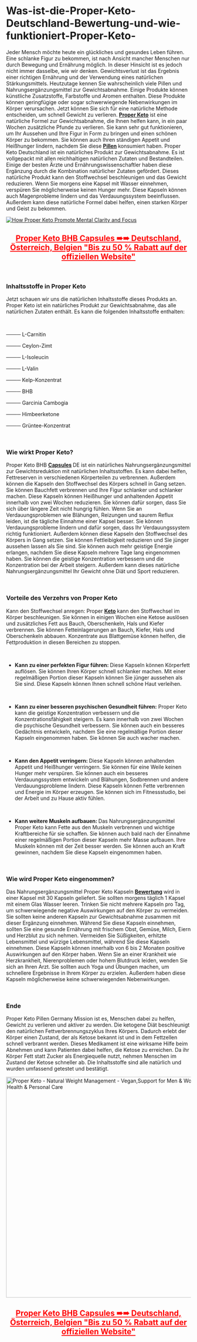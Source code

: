 # Was-ist-die-Proper-Keto-Deutschland-Bewertung-und-wie-funktioniert-Proper-Keto-

<p>Jeder Mensch m&ouml;chte heute ein gl&uuml;ckliches und gesundes Leben f&uuml;hren. Eine schlanke Figur zu bekommen, ist nach Ansicht mancher Menschen nur durch Bewegung und Ern&auml;hrung m&ouml;glich. In dieser Hinsicht ist es jedoch nicht immer dasselbe, wie wir denken. Gewichtsverlust ist das Ergebnis einer richtigen Ern&auml;hrung und der Verwendung eines nat&uuml;rlichen St&auml;rkungsmittels. Heutzutage kennen Sie wahrscheinlich viele Pillen und Nahrungserg&auml;nzungsmittel zur Gewichtsabnahme. Einige Produkte k&ouml;nnen k&uuml;nstliche Zusatzstoffe, Farbstoffe und Aromen enthalten. Diese Produkte k&ouml;nnen geringf&uuml;gige oder sogar schwerwiegende Nebenwirkungen im K&ouml;rper verursachen. Jetzt k&ouml;nnen Sie sich f&uuml;r eine nat&uuml;rliche Methode entscheiden, um schnell Gewicht zu verlieren.&nbsp;<strong><a href="https://properketocapsules.de/">Proper Keto</a>&nbsp;</strong>ist eine nat&uuml;rliche Formel zur Gewichtsabnahme, die Ihnen helfen kann, in ein paar Wochen zus&auml;tzliche Pfunde zu verlieren. Sie kann sehr gut funktionieren, um Ihr Aussehen und Ihre Figur in Form zu bringen und einen sch&ouml;nen K&ouml;rper zu bekommen. Sie k&ouml;nnen auch Ihren st&auml;ndigen Appetit und Hei&szlig;hunger lindern, nachdem Sie diese&nbsp;<strong><a href="https://properketocapsules.uk/">Pillen</a>&nbsp;</strong>konsumiert haben. Proper Keto Deutschland ist ein nat&uuml;rliches Produkt zur Gewichtsabnahme. Es ist vollgepackt mit allen reichhaltigen nat&uuml;rlichen Zutaten und Bestandteilen. Einige der besten &Auml;rzte und Ern&auml;hrungswissenschaftler haben diese Erg&auml;nzung durch die Kombination nat&uuml;rlicher Zutaten gef&ouml;rdert. Dieses nat&uuml;rliche Produkt kann den Stoffwechsel beschleunigen und das Gewicht reduzieren. Wenn Sie morgens eine Kapsel mit Wasser einnehmen, versp&uuml;ren Sie m&ouml;glicherweise keinen Hunger mehr. Diese Kapseln k&ouml;nnen auch Magenprobleme lindern und das Verdauungssystem beeinflussen. Au&szlig;erdem kann diese nat&uuml;rliche Formel dabei helfen, einen starken K&ouml;rper und Geist zu bekommen.</p>
<p><a href="https://properketocapsules.de/go/checkout/"><img src="https://cdn.prod.website-files.com/6717393f0084ae065d2981d5/67173a2bf2e55cdd11eb46c0_0*kf0ZxReW5ltIPkx3.jpeg" alt="How Proper Keto Promote Mental Clarity and Focus" border="0" /></a></p>
<h2 style="text-align: center;"><span style="text-decoration: underline; color: #ff0000;"><strong><a style="color: #ff0000; text-decoration: underline;" href="https://properketocapsules.de/go/checkout/">Proper Keto BHB Capsules ➠➠ Deutschland, &Ouml;sterreich, Belgien "Bis zu 50 % Rabatt auf der offiziellen Website"</a></strong></span></h2>
<p>&nbsp;</p>
<h3><strong>Inhaltsstoffe in Proper Keto</strong></h3>
<p>Jetzt schauen wir uns die nat&uuml;rlichen Inhaltsstoffe dieses Produkts an. Proper Keto ist ein nat&uuml;rliches Produkt zur Gewichtsabnahme, das alle nat&uuml;rlichen Zutaten enth&auml;lt. Es kann die folgenden Inhaltsstoffe enthalten:</p>
<p>&nbsp;</p>
<p>──── L-Carnitin</p>
<p>──── Ceylon-Zimt</p>
<p>──── L-Isoleucin</p>
<p>──── L-Valin</p>
<p>──── Kelp-Konzentrat</p>
<p>──── BHB</p>
<p>──── Garcinia Cambogia</p>
<p>──── Himbeerketone</p>
<p>──── Gr&uuml;ntee-Konzentrat</p>
<p>&nbsp;</p>
<h3><strong>Wie wirkt Proper Keto?</strong></h3>
<p>Proper Keto BHB&nbsp;<strong><a href="https://lumileann.co.uk/proper-keto/">Capsules</a>&nbsp;</strong>DE ist ein nat&uuml;rliches Nahrungserg&auml;nzungsmittel zur Gewichtsreduktion mit nat&uuml;rlichen Inhaltsstoffen. Es kann dabei helfen, Fettreserven in verschiedenen K&ouml;rperteilen zu verbrennen. Au&szlig;erdem k&ouml;nnen die Kapseln den Stoffwechsel des K&ouml;rpers schnell in Gang setzen. Sie k&ouml;nnen Bauchfett verbrennen und Ihre Figur schlanker und schlanker machen. Diese Kapseln k&ouml;nnen Hei&szlig;hunger und anhaltenden Appetit innerhalb von zwei Wochen reduzieren. Sie k&ouml;nnen daf&uuml;r sorgen, dass Sie sich &uuml;ber l&auml;ngere Zeit nicht hungrig f&uuml;hlen. Wenn Sie an Verdauungsproblemen wie Bl&auml;hungen, Reizungen und saurem Reflux leiden, ist die t&auml;gliche Einnahme einer Kapsel besser. Sie k&ouml;nnen Verdauungsprobleme lindern und daf&uuml;r sorgen, dass Ihr Verdauungssystem richtig funktioniert. Au&szlig;erdem k&ouml;nnen diese Kapseln den Stoffwechsel des K&ouml;rpers in Gang setzen. Sie k&ouml;nnen Fettleibigkeit reduzieren und Sie j&uuml;nger aussehen lassen als Sie sind. Sie k&ouml;nnen auch mehr geistige Energie erlangen, nachdem Sie diese Kapseln mehrere Tage lang eingenommen haben. Sie k&ouml;nnen die geistige Konzentration verbessern und die Konzentration bei der Arbeit steigern. Au&szlig;erdem kann dieses nat&uuml;rliche Nahrungserg&auml;nzungsmittel Ihr Gewicht ohne Di&auml;t und Sport reduzieren.</p>
<p>&nbsp;</p>
<h3><strong>Vorteile des Verzehrs von Proper Keto</strong></h3>
<p>Kann den Stoffwechsel anregen: Proper&nbsp;<strong><a href="https://pureslim-x.dk/proper-keto/">Keto</a>&nbsp;</strong>kann den Stoffwechsel im K&ouml;rper beschleunigen. Sie k&ouml;nnen in einigen Wochen eine Ketose ausl&ouml;sen und zus&auml;tzliches Fett aus Bauch, Oberschenkeln, Hals und Kiefer verbrennen. Sie k&ouml;nnen Fetteinlagerungen an Bauch, Kiefer, Hals und Oberschenkeln abbauen. Konzentrate aus Blattgem&uuml;se k&ouml;nnen helfen, die Fettproduktion in diesen Bereichen zu stoppen.</p>
<p>&nbsp;</p>
<ul>
<li><strong>Kann zu einer perfekten Figur f&uuml;hren:&nbsp;</strong>Diese Kapseln k&ouml;nnen K&ouml;rperfett aufl&ouml;sen. Sie k&ouml;nnen Ihren K&ouml;rper schnell schlanker machen. Mit einer regelm&auml;&szlig;igen Portion dieser Kapseln k&ouml;nnen Sie j&uuml;nger aussehen als Sie sind. Diese Kapseln k&ouml;nnen Ihnen schnell sch&ouml;ne Haut verleihen.</li>
</ul>
<p>&nbsp;</p>
<ul>
<li><strong>Kann zu einer besseren psychischen Gesundheit f&uuml;hren:</strong>&nbsp;Proper Keto kann die geistige Konzentration verbessern und die Konzentrationsf&auml;higkeit steigern. Es kann innerhalb von zwei Wochen die psychische Gesundheit verbessern. Sie k&ouml;nnen auch ein besseres Ged&auml;chtnis entwickeln, nachdem Sie eine regelm&auml;&szlig;ige Portion dieser Kapseln eingenommen haben. Sie k&ouml;nnen Sie auch wacher machen.</li>
</ul>
<p>&nbsp;</p>
<ul>
<li><strong>Kann den Appetit verringern:&nbsp;</strong>Diese Kapseln k&ouml;nnen anhaltenden Appetit und Hei&szlig;hunger verringern. Sie k&ouml;nnen f&uuml;r eine Weile keinen Hunger mehr versp&uuml;ren. Sie k&ouml;nnen auch ein besseres Verdauungssystem entwickeln und Bl&auml;hungen, Sodbrennen und andere Verdauungsprobleme lindern. Diese Kapseln k&ouml;nnen Fette verbrennen und Energie im K&ouml;rper erzeugen. Sie k&ouml;nnen sich im Fitnessstudio, bei der Arbeit und zu Hause aktiv f&uuml;hlen.</li>
</ul>
<p>&nbsp;</p>
<ul>
<li><strong>Kann weitere Muskeln aufbauen:&nbsp;</strong>Das Nahrungserg&auml;nzungsmittel Proper Keto kann Fette aus den Muskeln verbrennen und wichtige Kraftbereiche f&uuml;r sie schaffen. Sie k&ouml;nnen auch bald nach der Einnahme einer regelm&auml;&szlig;igen Portion dieser Kapseln mehr Masse aufbauen. Ihre Muskeln k&ouml;nnen mit der Zeit besser werden. Sie k&ouml;nnen auch an Kraft gewinnen, nachdem Sie diese Kapseln eingenommen haben.</li>
</ul>
<p>&nbsp;</p>
<h3><strong>Wie wird Proper Keto eingenommen?</strong></h3>
<p>Das Nahrungserg&auml;nzungsmittel Proper Keto Kapseln&nbsp;<strong><a href="https://leanncaps.de/">Bewertung</a>&nbsp;</strong>wird in einer Kapsel mit 30 Kapseln geliefert. Sie sollten morgens t&auml;glich 1 Kapsel mit einem Glas Wasser leeren. Trinken Sie nicht mehrere Kapseln pro Tag, um schwerwiegende negative Auswirkungen auf den K&ouml;rper zu vermeiden. Sie sollten keine anderen Kapseln zur Gewichtsabnahme zusammen mit dieser Erg&auml;nzung einnehmen. W&auml;hrend Sie diese Kapseln einnehmen, sollten Sie eine gesunde Ern&auml;hrung mit frischem Obst, Gem&uuml;se, Milch, Eiern und Herzblut zu sich nehmen. Vermeiden Sie S&uuml;&szlig;igkeiten, erhitzte Lebensmittel und w&uuml;rzige Lebensmittel, w&auml;hrend Sie diese Kapseln einnehmen. Diese Kapseln k&ouml;nnen innerhalb von 6 bis 2 Monaten positive Auswirkungen auf den K&ouml;rper haben. Wenn Sie an einer Krankheit wie Herzkrankheit, Nierenproblemen oder hohem Blutdruck leiden, wenden Sie sich an Ihren Arzt. Sie sollten auch Yoga und &Uuml;bungen machen, um schnellere Ergebnisse in Ihrem K&ouml;rper zu erzielen. Au&szlig;erdem haben diese Kapseln m&ouml;glicherweise keine schwerwiegenden Nebenwirkungen.</p>
<p>&nbsp;</p>
<h3><strong>Ende</strong></h3>
<p>Proper Keto Pillen Germany Mission ist es, Menschen dabei zu helfen, Gewicht zu verlieren und aktiver zu werden. Die ketogene Di&auml;t beschleunigt den nat&uuml;rlichen Fettverbrennungszyklus Ihres K&ouml;rpers. Dadurch erlebt der K&ouml;rper einen Zustand, der als Ketose bekannt ist und in dem Fettzellen schnell verbrannt werden. Dieses Medikament ist eine wirksame Hilfe beim Abnehmen und kann Patienten dabei helfen, die Ketose zu erreichen. Da ihr K&ouml;rper Fett statt Zucker als Energiequelle nutzt, nehmen Menschen im Zustand der Ketose schneller ab. Die Inhaltsstoffe sind alle nat&uuml;rlich und wurden umfassend getestet und best&auml;tigt.</p>
<p><a href="https://properketocapsules.de/go/checkout/"><img src="https://m.media-amazon.com/images/I/717SoXZoy3L.jpg" alt="Proper Keto - Natural Weight Management - Vegan,Support for Men &amp; Women -2  Monthly Supply / 120 Capsules : Amazon.co.uk: Health &amp; Personal Care" width="900" height="600" border="0" /></a></p>
<h2 style="text-align: center;"><span style="text-decoration: underline; color: #ff0000;"><strong><a style="color: #ff0000; text-decoration: underline;" href="https://properketocapsules.de/go/checkout/">Proper Keto BHB Capsules ➠➠ Deutschland, &Ouml;sterreich, Belgien "Bis zu 50 % Rabatt auf der offiziellen Website"</a></strong></span></h2>
<p>&nbsp;</p>
